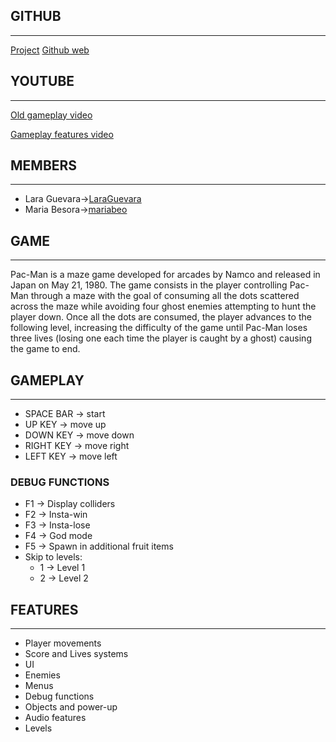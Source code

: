 ## GITHUB
---
[Project](https://github.com/LaraGuevara/Pac-Man)
[Github web](https://laraguevara.github.io/Pac-Man/)

## YOUTUBE
---
[Old gameplay video](https://youtu.be/tNBN89cQTlE)


[Gameplay features video](https://youtu.be/FaA0oJ9ejNk)

## MEMBERS 
---
* Lara Guevara->[LaraGuevara](https://github.com/LaraGuevara)
* Maria Besora->[mariabeo](https://github.com/mariabeo)
   

## GAME
---
Pac-Man is a maze game developed for arcades by Namco and released in Japan on May 21, 1980. The game consists in the player controlling Pac-Man through a maze with the goal of consuming all the dots scattered across the maze while avoiding four ghost enemies attempting to hunt the player down. Once all the dots are consumed, the player advances to the following level, increasing the difficulty of the game until Pac-Man loses three lives (losing one each time the player is caught by a ghost) causing the game to end.


## GAMEPLAY
---
* SPACE BAR -> start
* UP KEY -> move up
* DOWN KEY -> move down
* RIGHT KEY -> move right
* LEFT  KEY -> move left

### DEBUG FUNCTIONS 

* F1 -> Display colliders
* F2 -> Insta-win
* F3 -> Insta-lose
* F4 -> God mode
* F5 -> Spawn in additional fruit items
* Skip to levels:
  * 1 -> Level 1
  * 2 -> Level 2

## FEATURES
---
* Player movements
* Score and Lives systems
* UI
* Enemies 
* Menus
* Debug functions
* Objects and power-up
* Audio features
* Levels
 
